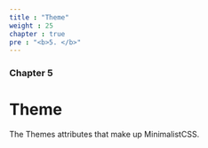 ```yaml
---
title : "Theme"
weight : 25
chapter : true
pre : "<b>5. </b>"
---
```

### Chapter 5

# Theme

The Themes attributes that make up MinimalistCSS.